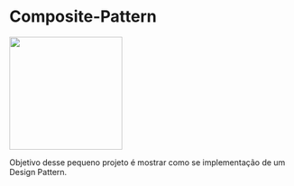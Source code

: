 <h1>Composite-Pattern</h1>
<img src="https://refactoring.guru/images/patterns/content/composite/composite.png?id=73bcf0d94db360b636cd745f710d19db" width="200px"/>
<p>Objetivo desse pequeno projeto é mostrar como se implementação de um Design Pattern.</p>
